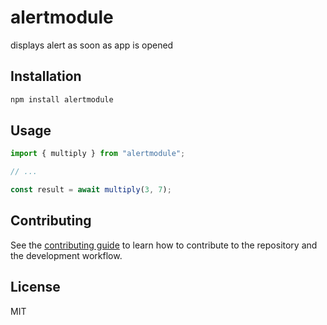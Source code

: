 # alertmodule

displays alert as soon as app is opened

## Installation

```sh
npm install alertmodule
```

## Usage

```js
import { multiply } from "alertmodule";

// ...

const result = await multiply(3, 7);
```

## Contributing

See the [contributing guide](CONTRIBUTING.md) to learn how to contribute to the repository and the development workflow.

## License

MIT
